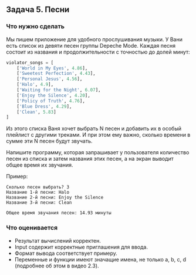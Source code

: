 ## Задача 5. Песни
### Что нужно сделать
Мы пишем приложение для удобного прослушивания музыки. У Вани есть список из девяти песен группы Depeche Mode. Каждая песня состоит из названия и продолжительности с точностью до долей минут:

```python
violator_songs = [
    ['World in My Eyes', 4.86],
    ['Sweetest Perfection', 4.43],
    ['Personal Jesus', 4.56],
    ['Halo', 4.9],
    ['Waiting for the Night', 6.07],
    ['Enjoy the Silence', 4.20],
    ['Policy of Truth', 4.76],
    ['Blue Dress', 4.29],
    ['Clean', 5.83]
]
```

Из этого списка Ваня хочет выбрать N песен и добавить их в особый плейлист с другими треками. И при этом ему важно, сколько времени в сумме эти N песен будут звучать.

Напишите программу, которая запрашивает у пользователя количество песен из списка и затем названия этих песен, а на экран выводит общее время их звучания.

Пример:

```
Сколько песен выбрать? 3
Название 1-й песни: Halo
Название 2-й песни: Enjoy the Silence
Название 3-й песни: Clean

Общее время звучания песен: 14.93 минуты
```
### Что оценивается
- Результат вычислений корректен.
- Input содержит корректные приглашения для ввода. 
- Формат вывода соответствует примеру.
- Переменные и функции имеют значащие имена, не только a, b, c, d (подробнее об этом в видео 2.3).
